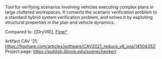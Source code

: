 Tool for verifying scenarios involving vehicles executing complex plans in large cluttered workspaces. 
It converts the scenario verification problem to a standard hybrid system verification problem, and solves it by exploiting structural properties in the plan and vehicle dynamics.

Compared to: [[DryVR]], [Flow*](Flow*)

Artifact CAV '21: https://figshare.com/articles/software/CAV2021_reduce_v6_ova/14504352
Project page: https://publish.illinois.edu/scenechecker/